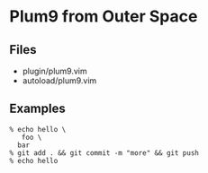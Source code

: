 # Plum9 from Outer Space

## Files
- plugin/plum9.vim
- autoload/plum9.vim

## Examples
```
% echo hello \
   foo \
  bar
% git add . && git commit -m "more" && git push
% echo hello
```
